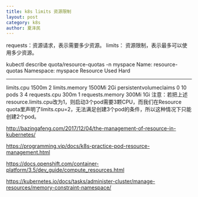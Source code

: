 ```yaml
---
title: k8s limits 资源限制
layout: post
category: k8s
author: 夏泽民
---
```

requests：资源请求，表示需要多少资源。
limits： 资源限制，表示最多可以使用多少资源。

kubectl describe quota/resource-quotas -n myspace
Name:                   resource-quotas
Namespace:              myspace
Resource                Used    Hard
--------                ----    ----
limits.cpu              1500m   2
limits.memory           1500Mi  2Gi
persistentvolumeclaims  0       10
pods                    3       4
requests.cpu            300m    1
requests.memory         300Mi   1Gi
注意：若把上述resource.limits.cpu改为1，则启动3个pod需要3颗CPU，而我们在Resource quota里声明了limits.cpu=2，无法满足创建3个pod的条件，所以这种情况下只能创建2个pod。
<!-- more -->
http://bazingafeng.com/2017/12/04/the-management-of-resource-in-kubernetes/

https://programming.vip/docs/k8s-practice-pod-resource-management.html

https://docs.openshift.com/container-platform/3.5/dev_guide/compute_resources.html

https://kubernetes.io/docs/tasks/administer-cluster/manage-resources/memory-constraint-namespace/

